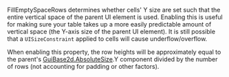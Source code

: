 FillEmptySpaceRows determines whether cells' Y size are set such that the entire vertical space of the parent UI element is used. Enabling this is useful for making sure your table takes up a more easily predictable amount of vertical space (the Y-axis size of the parent UI element). It is still possible that a `UISizeConstraint` applied to cells will cause underflow/overflow.

When enabling this property, the row heights will be approximately equal to the parent's [GuiBase2d.AbsoluteSize](https://developer.roblox.com/api-reference/property/GuiBase2d/AbsoluteSize).Y component divided by the number of rows (not accounting for padding or other factors).